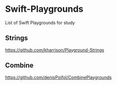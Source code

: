 # Swift-Playgrounds
List of Swift Playgrounds for study

## Strings 
https://github.com/kharrison/Playground-Strings

## Combine
https://github.com/denisPoifol/CombinePlaygrounds
